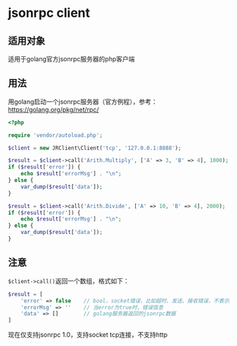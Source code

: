 # jsonrpc client

## 适用对象

适用于golang官方jsonrpc服务器的php客户端

## 用法

用golang启动一个jsonrpc服务器（官方例程），参考：https://golang.org/pkg/net/rpc/

```php
<?php

require 'vendor/autoload.php';

$client = new JRClient\Client('tcp', '127.0.0.1:8888');

$result = $client->call('Arith.Multiply', ['A' => 3, 'B' => 4], 1000);
if ($result['error']) {
    echo $result['errorMsg'] . "\n";
} else {
    var_dump($result['data']);
}

$result = $client->call('Arith.Divide', ['A' => 10, 'B' => 4], 2000);
if ($result['error']) {
    echo $result['errorMsg'] . "\n";
} else {
    var_dump($result['data']);
}
```

## 注意

`$client->call()`返回一个数组，格式如下：

```php
$result = [
    'error' => false    // bool，socket错误，比如超时、发送、接收错误，不表示golang服务调用的error错误
    'errorMsg' => ''    // 当error为true时，错误信息
    'data' => []        // golang服务器返回的jsonrpc数据
]
```

现在仅支持jsonrpc 1.0，支持socket tcp连接，不支持http
